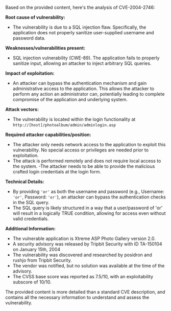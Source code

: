 Based on the provided content, here's the analysis of CVE-2004-2746:

**Root cause of vulnerability:**
- The vulnerability is due to a SQL injection flaw. Specifically, the application does not properly sanitize user-supplied username and password data.

**Weaknesses/vulnerabilities present:**
- SQL injection vulnerability (CWE-89). The application fails to properly sanitize input, allowing an attacker to inject arbitrary SQL queries.

**Impact of exploitation:**
- An attacker can bypass the authentication mechanism and gain administrative access to the application. This allows the attacker to perform any action an administrator can, potentially leading to complete compromise of the application and underlying system.

**Attack vectors:**
- The vulnerability is located within the login functionality at `http://[host]/photoalbum/admin/adminlogin.asp`

**Required attacker capabilities/position:**
- The attacker only needs network access to the application to exploit this vulnerability. No special access or privileges are needed prior to exploitation.
- The attack is performed remotely and does not require local access to the system.
-The attacker needs to be able to provide the malicious crafted login credentials at the login form.

**Technical Details:**
- By providing `'or'` as both the username and password (e.g., Username: `'or'`, Password: `'or'`), an attacker can bypass the authentication checks in the SQL query.
- The SQL query is likely structured in a way that a user/password of 'or' will result in a logically TRUE condition, allowing for access even without valid credentials.

**Additional Information:**
- The vulnerable application is Xtreme ASP Photo Gallery version 2.0.
- A security advisory was released by Tripbit Security with ID TA-150104 on January 15th, 2004
- The vulnerability was discovered and researched by posidron and rushjo from Tripbit Security.
- The vendor was notified, but no solution was available at the time of the advisory.
- The CVSS base score was reported as 7.5/10, with an exploitability subscore of 10/10.

The provided content is more detailed than a standard CVE description, and contains all the necessary information to understand and assess the vulnerability.